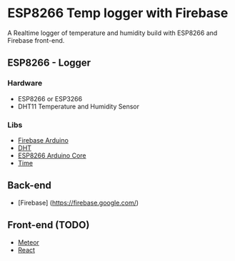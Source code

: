 # ESP8266 Temp logger with Firebase

A Realtime logger of temperature and humidity build with ESP8266 and Firebase front-end.

## ESP8266 - Logger

### Hardware
* ESP8266 or ESP3266
* DHT11 Temperature and Humidity Sensor

### Libs
* [Firebase Arduino](https://github.com/firebase/firebase-arduino)
* [DHT](https://github.com/adafruit/DHT-sensor-library)
* [ESP8266 Arduino Core](https://github.com/esp8266/Arduino)
* [Time](https://github.com/PaulStoffregen/Time)

## Back-end
* [Firebase] (https://firebase.google.com/)

## Front-end (TODO)
* [Meteor](https://www.meteor.com/)
* [React](https://facebook.github.io/react/)